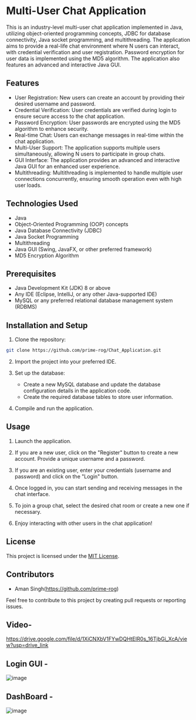 # Multi-User Chat Application

This is an industry-level multi-user chat application implemented in Java, utilizing object-oriented programming concepts, JDBC for database connectivity, Java socket programming, and multithreading. The application aims to provide a real-life chat environment where N users can interact, with credential verification and user registration. Password encryption for user data is implemented using the MD5 algorithm. The application also features an advanced and interactive Java GUI.

## Features

- User Registration: New users can create an account by providing their desired username and password.
- Credential Verification: User credentials are verified during login to ensure secure access to the chat application.
- Password Encryption: User passwords are encrypted using the MD5 algorithm to enhance security.
- Real-time Chat: Users can exchange messages in real-time within the chat application.
- Multi-User Support: The application supports multiple users simultaneously, allowing N users to participate in group chats.
- GUI Interface: The application provides an advanced and interactive Java GUI for an enhanced user experience.
- Multithreading: Multithreading is implemented to handle multiple user connections concurrently, ensuring smooth operation even with high user loads.

## Technologies Used

- Java
- Object-Oriented Programming (OOP) concepts
- Java Database Connectivity (JDBC)
- Java Socket Programming
- Multithreading
- Java GUI (Swing, JavaFX, or other preferred framework)
- MD5 Encryption Algorithm

## Prerequisites

- Java Development Kit (JDK) 8 or above
- Any IDE (Eclipse, IntelliJ, or any other Java-supported IDE)
- MySQL or any preferred relational database management system (RDBMS)

## Installation and Setup

1. Clone the repository:

```bash
git clone https://github.com/prime-rog/Chat_Application.git
```

2. Import the project into your preferred IDE.

3. Set up the database:
   - Create a new MySQL database and update the database configuration details in the application code.
   - Create the required database tables to store user information.

4. Compile and run the application.

## Usage

1. Launch the application.

2. If you are a new user, click on the "Register" button to create a new account. Provide a unique username and a password.

3. If you are an existing user, enter your credentials (username and password) and click on the "Login" button.

4. Once logged in, you can start sending and receiving messages in the chat interface.

5. To join a group chat, select the desired chat room or create a new one if necessary.

6. Enjoy interacting with other users in the chat application!

## License

This project is licensed under the [MIT License](LICENSE).

## Contributors

- Aman Singh(https://github.com/prime-rog)

Feel free to contribute to this project by creating pull requests or reporting issues. 

## Video-
https://drive.google.com/file/d/1XiCNXbV1FYwDQHtEIR0s_16TjbGi_XcA/view?usp=drive_link


## Login GUI - 
![image](https://github.com/prime-rog/Chat_Application/assets/83567814/3938b194-2e9d-4755-9e98-3df29530a057)
## DashBoard -
![image](https://github.com/prime-rog/Chat_Application/assets/83567814/35cba252-144c-412d-8f22-a733fa8e5f26)

